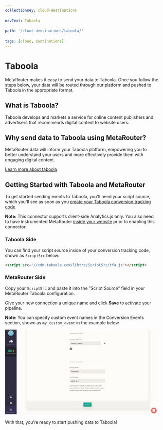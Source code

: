 ```yaml
---
collectionKey: cloud-destinations

navText: Taboola

path: '/cloud-destinations/taboola/'

tags: [cloud, destinations]
---
```


# Taboola

MetaRouter makes it easy to send your data to Taboola. Once you follow the steps below, your data will be routed through our platform and pushed to Taboola in the appropriate format.

## What is Taboola?

Taboola develops and markets a service for online content publishers and advertisers that recommends digital content to website users.

## Why send data to Taboola using MetaRouter?

MetaRouter data will inform your Taboola platform, empowering you to better understand your users and more effectively provide them with engaging digital content.

[Learn more about taboola](https://www.taboola.com/)

## Getting Started with Taboola and MetaRouter

To get started sending events to Taboola, you'll need your script source, which you'll see as soon as you [create your Taboola conversion tracking code](https://help.taboola.com/hc/en-us/articles/115006164967-Creating-Your-Conversion-Tracking-Code).

**Note:** This connector supports client-side Analytics.js only. You also need to have instrumented MetaRouter [inside your website](/sources/analytics-js/) prior to enabling this connector.

### Taboola Side

You can find your script source inside of your conversion tracking code, shown as `ScriptSrc` below:

```html
<script src="//cdn.taboola.com/libtrc/ScriptSrc/tfa.js"></script>
```

### MetaRouter Side

Copy your `ScriptSrc` and paste it into the "Script Source" field in your MetaRouter Taboola configuration.

Give your new connection a unique name and click **Save** to activate your pipeline.

**Note:** You can specify custom event names in the Conversion Events section, shown as `my_custom_event` in the example below.

![taboola1](/images/taboola1v2.png)

With that, you're ready to start pushing data to Taboola!
